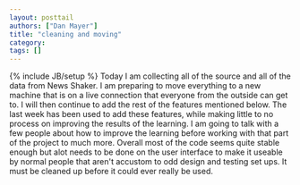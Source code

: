 ```yaml
---
layout: posttail
authors: ["Dan Mayer"]
title: "cleaning and moving"
category:
tags: []
---
```

{% include JB/setup %}
Today I am collecting all of the source and all of the data from News Shaker. I am preparing to move everything to a new machine that is on a live connection that everyone from the outside can get to. I will then continue to add the rest of the features mentioned below. The last week has been used to add these features, while making little to no process on improving the results of the learning. I am going to talk with a few people about how to improve the learning before working with that part of the project to much more. Overall most of the code seems quite stable enough but alot needs to be done on the user interface to make it useable by normal people that aren't accustom to odd design and testing set ups. It must be cleaned up before it could ever really be used.